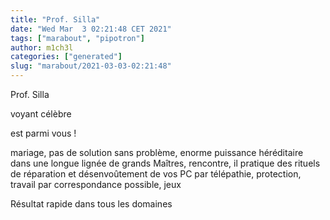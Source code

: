 ```yaml
---
title: "Prof. Silla"
date: "Wed Mar  3 02:21:48 CET 2021"
tags: ["marabout", "pipotron"]
author: m1ch3l
categories: ["generated"]
slug: "marabout/2021-03-03-02:21:48"
---
```


Prof. Silla

voyant célèbre

est parmi vous !

mariage, pas de solution sans problème, enorme puissance héréditaire dans une longue lignée de grands Maîtres, rencontre, il pratique des rituels de réparation et désenvoûtement de vos PC par télépathie, protection, travail par correspondance possible, jeux

Résultat rapide dans tous les domaines
